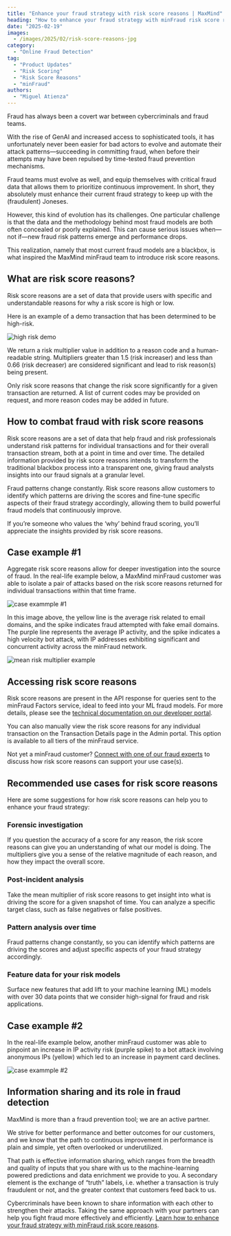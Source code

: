 ```yaml
---
title: "Enhance your fraud strategy with risk score reasons | MaxMind"
heading: "How to enhance your fraud strategy with minFraud risk score reasons"
date: "2025-02-19"
images:
  - /images/2025/02/risk-score-reasons-jpg
category:
  - "Online Fraud Detection"
tag:
  - "Product Updates"
  - "Risk Scoring"
  - "Risk Score Reasons"
  - "minFraud"
authors:
  - "Miguel Atienza"
---
```


Fraud has always been a covert war between cybercriminals and fraud teams.

With the rise of GenAI and increased access to sophisticated tools, it has
unfortunately never been easier for bad actors to evolve and automate their
attack patterns—succeeding in committing fraud, when before their attempts may
have been repulsed by time-tested fraud prevention mechanisms.

Fraud teams must evolve as well, and equip themselves with critical fraud data
that allows them to prioritize continuous improvement. In short, they absolutely
must enhance their current fraud strategy to keep up with the (fraudulent)
Joneses.

However, this kind of evolution has its challenges. One particular challenge is
that the data and the methodology behind most fraud models are both often
concealed or poorly explained. This can cause serious issues when—not if—new
fraud risk patterns emerge and performance drops.

This realization, namely that most current fraud models are a blackbox, is what
inspired the MaxMind minFraud team to introduce risk score reasons.

## What are risk score reasons?

Risk score reasons are a set of data that provide users with specific and
understandable reasons for why a risk score is high or low.

Here is an example of a demo transaction that has been determined to be
high-risk.

![high risk demo](/images/2025/02//high-risk-demo.png)

We return a risk multiplier value in addition to a reason code and a
human-readable string. Multipliers greater than 1.5 (risk increaser) and less
than 0.66 (risk decreaser) are considered significant and lead to risk reason(s)
being present.

Only risk score reasons that change the risk score significantly for a given
transaction are returned. A list of current codes may be provided on request,
and more reason codes may be added in future.

## How to combat fraud with risk score reasons

Risk score reasons are a set of data that help fraud and risk professionals
understand risk patterns for individual transactions and for their overall
transaction stream, both at a point in time and over time. The detailed
information provided by risk score reasons intends to transform the traditional
blackbox process into a transparent one, giving fraud analysts insights into our
fraud signals at a granular level.

Fraud patterns change constantly. Risk score reasons allow customers to identify
which patterns are driving the scores and fine-tune specific aspects of their
fraud strategy accordingly, allowing them to build powerful fraud models that
continuously improve.

If you’re someone who values the ‘why’ behind fraud scoring, you’ll appreciate
the insights provided by risk score reasons.

## Case example #1

Aggregate risk score reasons allow for deeper investigation into the source of
fraud. In the real-life example below, a MaxMind minFraud customer was able to
isolate a pair of attacks based on the risk score reasons returned for
individual transactions within that time frame.

![case exammple #1](/images/2025/02/case-example-1.png)

In this image above, the yellow line is the average risk related to email
domains, and the spike indicates fraud attempted with fake email domains. The
purple line represents the average IP activity, and the spike indicates a high
velocity bot attack, with IP addresses exhibiting significant and concurrent
activity across the minFraud network.

![mean risk multiplier example](/images/2025/02//mean-risk-multiplier-example.png)

## Accessing risk score reasons

Risk score reasons are present in the API response for queries sent to the
minFraud Factors service, ideal to feed into your ML fraud models. For more
details, please see the
[technical documentation on our developer portal](https://dev.maxmind.com/minfraud/api-documentation/responses/#risk-score-reasons).

You can also manually view the risk score reasons for any individual transaction
on the Transaction Details page in the Admin portal. This option is available to
all tiers of the minFraud service.

Not yet a minFraud customer?
[Connect with one of our fraud experts](https://www.maxmind.com/en/solutions/fraud-prevention/connect-with-a-minfraud-expert)
to discuss how risk score reasons can support your use case(s).

## Recommended use cases for risk score reasons

Here are some suggestions for how risk score reasons can help you to enhance
your fraud strategy:

### Forensic investigation

If you question the accuracy of a score for any reason, the risk score reasons
can give you an understanding of what our model is doing. The multipliers give
you a sense of the relative magnitude of each reason, and how they impact the
overall score.

### Post-incident analysis

Take the mean multiplier of risk score reasons to get insight into what is
driving the score for a given snapshot of time. You can analyze a specific
target class, such as false negatives or false positives.

### Pattern analysis over time

Fraud patterns change constantly, so you can identify which patterns are driving
the scores and adjust specific aspects of your fraud strategy accordingly.

### Feature data for your risk models

Surface new features that add lift to your machine learning (ML) models with
over 30 data points that we consider high-signal for fraud and risk
applications.

## Case example #2

In the real-life example below, another minFraud customer was able to pinpoint
an increase in IP activity risk (purple spike) to a bot attack involving
anonymous IPs (yellow) which led to an increase in payment card declines.

![case exammple #2](/images/2025/02/case-example-2.png)

## Information sharing and its role in fraud detection

MaxMind is more than a fraud prevention tool; we are an active partner.

We strive for better performance and better outcomes for our customers, and we
know that the path to continuous improvement in performance is plain and simple,
yet often overlooked or underutilized.

That path is effective information sharing, which ranges from the breadth and
quality of inputs that you share with us to the machine-learning powered
predictions and data enrichment we provide to you. A secondary element is the
exchange of “truth” labels, i.e. whether a transaction is truly fraudulent or
not, and the greater context that customers feed back to us.

Cybercriminals have been known to share information with each other to
strengthen their attacks. Taking the same approach with your partners can help
you fight fraud more effectively and efficiently.
[Learn how to enhance your fraud strategy with minFraud risk score reasons](https://www.maxmind.com/en/solutions/fraud-prevention/connect-with-a-minfraud-expert).
